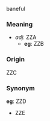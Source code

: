 baneful
### Meaning
+ _adj_: ZZA
    + __eg__: ZZB

### Origin

ZZC

### Synonym

__eg__: ZZD

+ ZZE


